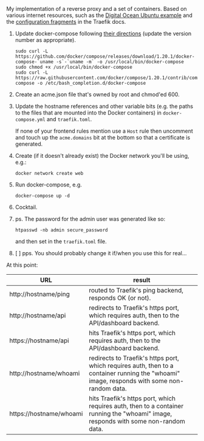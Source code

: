 My implementation of a reverse proxy and a set of containers.  Based
on various internet resources, such as the [Digital Ocean Ubuntu
example][do-example] and the [configuration
fragments][traefik-examples] in the Traefik docs.


1. Update docker-compose following [their directions][install-compose] (update
   the version number as appropriate).

   ```
   sudo curl -L https://github.com/docker/compose/releases/download/1.20.1/docker-compose-`uname -s`-`uname -m` -o /usr/local/bin/docker-compose
   sudo chmod +x /usr/local/bin/docker-compose
   sudo curl -L https://raw.githubusercontent.com/docker/compose/1.20.1/contrib/completion/bash/docker-compose -o /etc/bash_completion.d/docker-compose
   ```
   
2. Create an acme.json file that's owned by root and chmod'ed 600.

3. Update the hostname references and other variable bits (e.g. the
   paths to the files that are mounted into the Docker containers) in
   `docker-compose.yml` and `traefik.toml`.

   If none of your frontend rules mention use a `Host` rule
   then uncomment and touch up the `acme.domains` bit at the bottom
   so that a certificate is generated.
   
4. Create (if it doesn't already exist) the Docker network you'll be
   using, e.g.:
   
   ```
   docker network create web
   ```

5. Run docker-compose, e.g.

   ```
   docker-compose up -d
   ```

6. Cocktail.

7. ps.  The password for the admin user was generated like so:

   ```
   htpasswd -nb admin secure_password
   ```

   and then set in the `traefik.toml` file.

8. [ ] pps.  You should probably change it if/when you use this for
   real...

At this point:

| URL                     | result                                                                                                                                      |
|-------------------------|---------------------------------------------------------------------------------------------------------------------------------------------|
| http://hostname/ping    | routed to Traefik's ping backend, responds OK (or not).                                                                                    |
| http://hostname/api     | redirects to Traefik's https port, which requires auth, then to the API/dashboard backend.                                                  |
| https://hostname/api    | hits Traefik's https port, which requires auth, then to the API/dashboard backend.                                                          |
| http://hostname/whoami  | redirects to Traefik's https port, which requires auth, then to a container running the "whoami" image, responds with some non-random data. |
| https://hostname/whoami | hits Traefik's https port, which requires auth, then to a container running the "whoami" image, responds with some non-random data.         |

[install-compose]: https://docs.docker.com/compose/install/#install-compose
[do-example]: https://www.digitalocean.com/community/tutorials/how-to-use-traefik-as-a-reverse-proxy-for-docker-containers-on-ubuntu-16-04
[traefik-examples]: https://docs.traefik.io/user-guide/examples/
